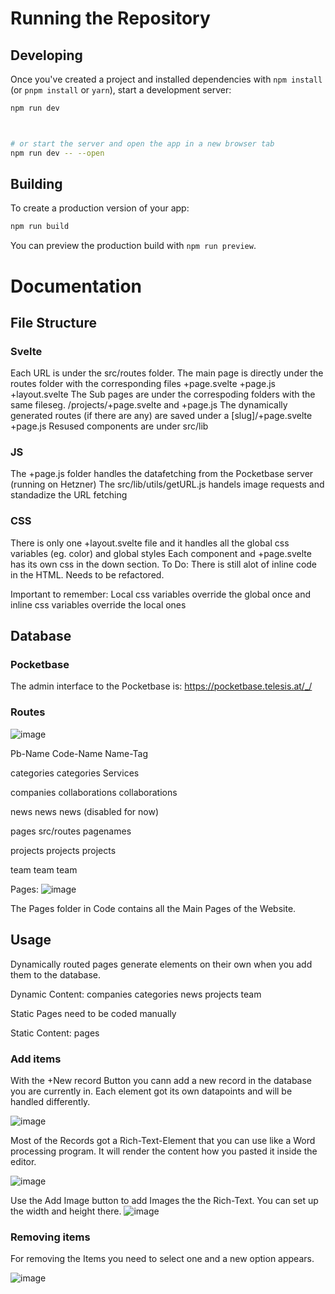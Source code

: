
# Running the Repository

## Developing

Once you've created a project and installed dependencies with `npm install` (or `pnpm install` or `yarn`), start a development server:

```bash
npm run dev



# or start the server and open the app in a new browser tab
npm run dev -- --open
```

## Building

To create a production version of your app:

```bash
npm run build
```

You can preview the production build with `npm run preview`.


# Documentation

## File Structure

### Svelte
Each URL is under the src/routes folder.
The main page is directly under the routes folder with the corresponding files +page.svelte +page.js +layout.svelte
The Sub pages are under the correspoding folders with the same fileseg. /projects/+page.svelte and +page.js
The dynamically generated routes (if there are any) are saved under a [slug]/+page.svelte +page.js
Resused components are under src/lib

### JS
The +page.js folder handles the datafetching from the Pocketbase server (running on Hetzner)
The src/lib/utils/getURL.js handels image requests and standadize the URL fetching

### CSS
There is only one +layout.svelte file and it handles all the global css variables (eg. color) and global styles
Each component and +page.svelte has its own css in the down section.
To Do: There is still alot of inline code in the HTML. Needs to be refactored.

Important to remember: Local css variables override the global once and inline css variables override the local ones

## Database

### Pocketbase
The admin interface to the Pocketbase is: https://pocketbase.telesis.at/_/

### Routes

![image](https://github.com/telesisGmbH/telesis.website.svelte/assets/10091040/7349b0f0-22cc-4056-b4ce-9e5260d528fb)

Pb-Name              Code-Name          Name-Tag

categories           categories         Services

companies            collaborations     collaborations

news                 news               news          (disabled for now)

pages                src/routes         pagenames     

projects             projects           projects

team                 team               team


Pages:
![image](https://github.com/telesisGmbH/telesis.website.svelte/assets/10091040/5a45d8eb-7306-4fe2-8152-042a2707532f)

The Pages folder in Code contains all the Main Pages of the Website.

## Usage

Dynamically routed pages generate elements on their own when you add them to the database.

Dynamic Content:
companies
categories
news
projects
team

Static Pages need to be coded manually

Static Content:
pages

### Add items

With the +New record Button you cann add a new record in the database you are currently in.
Each element got its own datapoints and will be handled differently.

![image](https://github.com/telesisGmbH/telesis.website.svelte/assets/10091040/4c9cefad-3b3b-4061-9519-f60371450ad6)

Most of the Records got a Rich-Text-Element that you can use like a Word processing program. It will render the content how you pasted it inside the editor.

![image](https://github.com/telesisGmbH/telesis.website.svelte/assets/10091040/d87b0145-93a4-4344-ac2a-922756a106bb)

Use the Add Image button to add Images the the Rich-Text. You can set up the width and height there.
![image](https://github.com/telesisGmbH/telesis.website.svelte/assets/10091040/3910a6ad-2b4c-4752-86a7-c8adc313f5b0)


### Removing items

For removing the Items you need to select one and a new option appears.

![image](https://github.com/telesisGmbH/telesis.website.svelte/assets/10091040/96134a3c-1cff-4bf7-8be6-c38ae20ccfc3)



